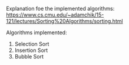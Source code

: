 Explanation foe the implemented algorithms:
https://www.cs.cmu.edu/~adamchik/15-121/lectures/Sorting%20Algorithms/sorting.html

Algorithms implemented:

1. Selection Sort
2. Insertion Sort
3. Bubble Sort
